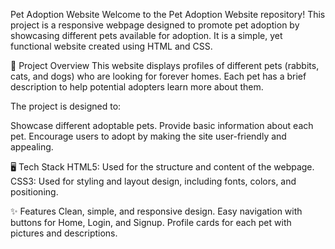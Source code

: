 Pet Adoption Website
Welcome to the Pet Adoption Website repository! This project is a responsive webpage designed to promote pet adoption by showcasing different pets available for adoption. It is a simple, yet functional website created using HTML and CSS.

🐾 Project Overview
This website displays profiles of different pets (rabbits, cats, and dogs) who are looking for forever homes. Each pet has a brief description to help potential adopters learn more about them.

The project is designed to:

Showcase different adoptable pets.
Provide basic information about each pet.
Encourage users to adopt by making the site user-friendly and appealing.


🖥️ Tech Stack
HTML5: Used for the structure and content of the webpage.
CSS3: Used for styling and layout design, including fonts, colors, and positioning.


✨ Features
Clean, simple, and responsive design.
Easy navigation with buttons for Home, Login, and Signup.
Profile cards for each pet with pictures and descriptions.
